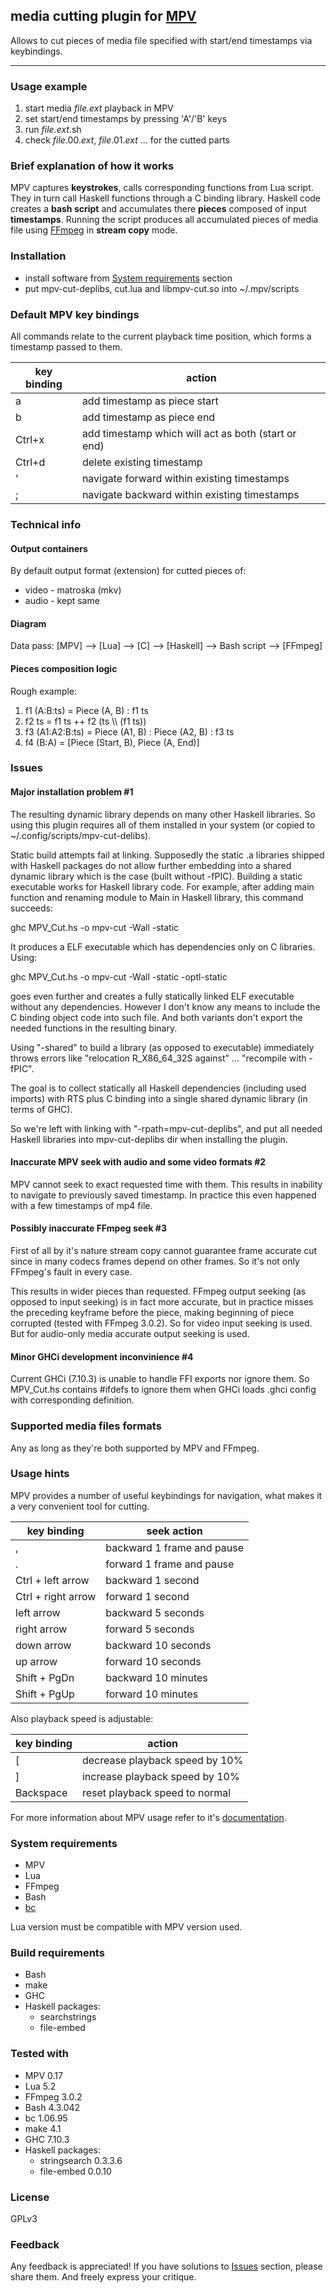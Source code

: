 ## media cutting plugin for [MPV](https://github.com/mpv-player/mpv)

Allows to cut pieces of media file specified with start/end timestamps via
keybindings.

--------------------------------------------------------------------------------

### Usage example

1. start media _file.ext_ playback in MPV
2. set start/end timestamps by pressing 'A'/'B' keys
3. run _file.ext_.sh
4. check _file_.00\._ext_, _file_.01\._ext_ ... for the cutted parts

### Brief explanation of how it works
MPV captures **keystrokes**, calls corresponding functions from Lua script.
They in turn call Haskell functions through a C binding library. Haskell code
creates a **bash script** and accumulates there **pieces** composed of input
**timestamps**. Running the script produces all accumulated pieces of media
file using [FFmpeg](https://github.com/FFmpeg/FFmpeg) in **stream copy** mode.

### Installation
* install software from [System requirements](#system-requirements) section
* put mpv-cut-deplibs, cut.lua and libmpv-cut.so into ~/.mpv/scripts


### Default MPV key bindings
All commands relate to the current playback time position, which forms a
timestamp passed to them.

key binding | action
----------- | ------
a           | add timestamp as piece start
b           | add timestamp as piece end
Ctrl+x      | add timestamp which will act as both (start or end)
Ctrl+d      | delete existing timestamp
'           | navigate forward within existing timestamps
;           | navigate backward within existing timestamps


### Technical info
#### Output containers
By default output format (extension) for cutted pieces of:
* video - matroska (mkv)
* audio - kept same

#### Diagram
Data pass:
[MPV] --> [Lua] --> [C] --> [Haskell] --> Bash script --> [FFmpeg]

#### Pieces composition logic
Rough example:

1. f1 (A:B:ts) = Piece (A, B) : f1 ts
2. f2 ts = f1 ts ++ f2 (ts \\\\ (f1 ts))
3. f3 (A1:A2:B:ts) = Piece (A1, B) : Piece (A2, B) : f3 ts
4. f4 (B:A) = [Piece (Start, B), Piece (A, End)]

### Issues
#### Major installation problem #1
The resulting dynamic library depends on many other Haskell libraries. So using
this plugin requires all of them installed in your system (or copied to
~/.config/scripts/mpv-cut-delibs).

Static build attempts fail at linking.
Supposedly the static .a libraries shipped with Haskell packages do not allow
further embedding into a shared dynamic library which is the case (built
without -fPIC). Building a static executable works for Haskell library code. For
example, after adding main function and renaming module to Main in Haskell
library, this command succeeds:

ghc MPV_Cut.hs -o mpv-cut -Wall -static

It produces a ELF executable which has dependencies only on C libraries. Using:

ghc MPV_Cut.hs -o mpv-cut -Wall -static -optl-static

goes even further and creates a fully statically linked ELF executable without
any dependencies. However I don't know any means to include the C binding
object code into such file. And both variants don't export the needed functions
in the resulting binary.

Using "-shared" to build a library (as opposed to executable) immediately
throws errors like "relocation R_X86_64_32S against" ... "recompile with
-fPIC".

The goal is to collect statically all Haskell dependencies (including used
imports) with RTS plus C binding into a single shared dynamic library (in terms
of GHC).

So we're left with linking with "-rpath=mpv-cut-deplibs", and put all needed
Haskell libraries into mpv-cut-deplibs dir when installing the plugin.

#### Inaccurate MPV seek with audio and some video formats #2
MPV cannot seek to exact requested time with them. This results in inability
to navigate to previously saved timestamp. In practice this even happened with
a few timestamps of mp4 file.

#### Possibly inaccurate FFmpeg seek #3
First of all by it's nature stream copy cannot guarantee frame accurate cut
since in many codecs frames depend on other frames. So it's not only FFmpeg's
fault in every case.

This results in wider pieces than requested. FFmpeg output seeking (as opposed
to input seeking) is in fact more accurate, but in practice misses the
preceding keyframe before the piece, making beginning of piece corrupted
(tested with FFmpeg 3.0.2). So for video input seeking is used. But for
audio-only media accurate output seeking is used.

#### Minor GHCi development inconvinience #4
Current GHCi (7.10.3) is unable to handle FFI exports nor ignore them. So
MPV_Cut.hs contains #ifdefs to ignore them when GHCi loads .ghci config with
corresponding definition.

### Supported media files formats
Any as long as they're both supported by MPV and FFmpeg.

### Usage hints
MPV provides a number of useful keybindings for navigation, what makes it a
very convenient tool for cutting.

key binding        | seek action
------------------ | ------------
,                  | backward 1 frame and pause
.                  | forward 1 frame and pause
Ctrl + left arrow  | backward 1 second
Ctrl + right arrow | forward 1 second
left arrow         | backward 5 seconds
right arrow        | forward 5 seconds
down arrow         | backward 10 seconds
up arrow           | forward 10 seconds
Shift + PgDn       | backward 10 minutes
Shift + PgUp       | forward 10 minutes


Also playback speed is adjustable:

key binding        | action
------------------ | ------------
[                  | decrease playback speed by 10%
]                  | increase playback speed by 10%
Backspace          | reset playback speed to normal

For more information about MPV usage refer to it's
[documentation](https://mpv.io/manual/stable/).

### System requirements
* MPV
* Lua
* FFmpeg
* Bash
* [bc](http://www.gnu.org/software/bc)

Lua version must be compatible with MPV version used.

### Build requirements
* Bash
* make
* GHC
* Haskell packages:
    * searchstrings
    * file-embed

### Tested with
* MPV 0.17
* Lua 5.2
* FFmpeg 3.0.2
* Bash 4.3.042
* bc 1.06.95
* make 4.1
* GHC 7.10.3
* Haskell packages:
    * stringsearch 0.3.3.6
    * file-embed 0.0.10

### License
GPLv3

### Feedback
Any feedback is appreciated! If you have solutions to [Issues](#issues) section,
please share them. And freely express your critique.
